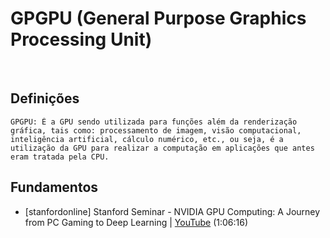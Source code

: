 # GPGPU (General Purpose Graphics Processing Unit)

<br>

## Definições

    GPGPU: É a GPU sendo utilizada para funções além da renderização gráfica, tais como: processamento de imagem, visão computacional, inteligência artificial, cálculo numérico, etc., ou seja, é a utilização da GPU para realizar a computação em aplicações que antes eram tratada pela CPU.

## Fundamentos

* [stanfordonline] Stanford Seminar - NVIDIA GPU Computing: A Journey from PC Gaming to Deep Learning | [YouTube](https://youtu.be/98Xis1W1mMk) (1:06:16)
